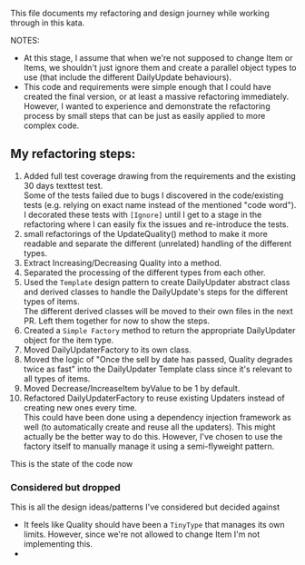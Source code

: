 This file documents my refactoring and design journey while working through in this kata.

NOTES:
- At this stage, I assume that when we're not supposed to change Item or Items, we shouldn't just ignore them and create a parallel object types to use (that include the different DailyUpdate behaviours).
- This code and requirements were simple enough that I could have created the final version, or at least a massive refactoring immediately.
  However, I wanted to experience and demonstrate the refactoring process by small steps that can be just as easily applied to more complex code.


## My refactoring steps:
1. Added full test coverage drawing from the requirements and the existing 30 days texttest test.<br>
Some of the tests failed due to bugs I discovered in the code/existing tests (e.g. relying on exact name instead of the mentioned "code word"). 
I decorated these tests with `[Ignore]` until I get to a stage in the refactoring where I can easily fix the issues and re-introduce the tests.   
2. small refactorings of the UpdateQuality() method to make it more readable and separate the different (unrelated) handling of the different types.<br>
3. Extract Increasing/Decreasing Quality into a method.<br>  
4. Separated the processing of the different types from each other.<br>
5. Used the `Template` design pattern to create DailyUpdater abstract class and derived classes to handle the DailyUpdate's steps for the different types of items.<br>
The different derived classes will be moved to their own files in the next PR. Left them together for now to show the steps.
6. Created a `Simple Factory` method to return the appropriate DailyUpdater object for the item type.<br>
7. Moved DailyUpdaterFactory to its own class.
8. Moved the logic of "Once the sell by date has passed, Quality degrades twice as fast" into the DailyUpdater Template class since it's relevant to all types of items.
9. Moved Decrease/IncreaseItem byValue to be 1 by default.
10. Refactored DailyUpdaterFactory to reuse existing Updaters instead of creating new ones every time.<br>
This could have been done using a dependency injection framework as well (to automatically create and reuse all the updaters). This might actually be the better way to do this. 
However, I've chosen to use the factory itself to manually manage it using a semi-flyweight pattern.



This is the state of the code now


### Considered but dropped
This is all the design ideas/patterns I've considered but decided against
- It feels like Quality should have been a `TinyType` that manages its own limits. However, since we're not allowed to change Item I'm not implementing this.
- 



